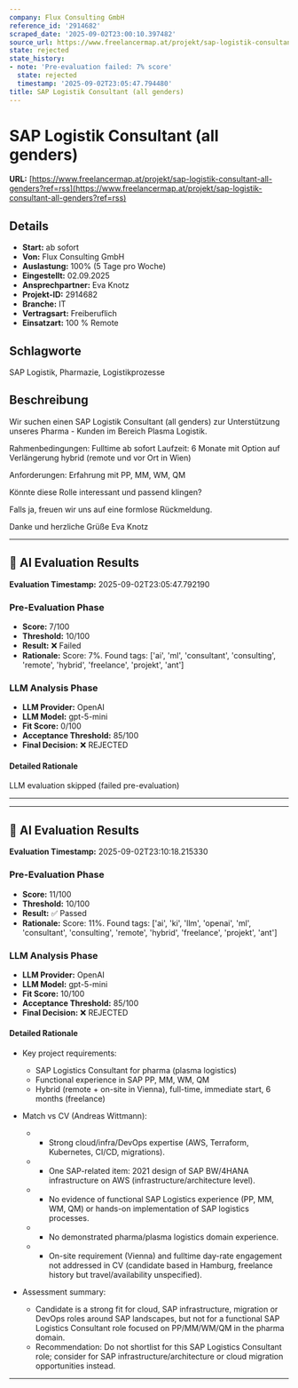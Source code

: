 ```yaml
---
company: Flux Consulting GmbH
reference_id: '2914682'
scraped_date: '2025-09-02T23:00:10.397482'
source_url: https://www.freelancermap.at/projekt/sap-logistik-consultant-all-genders?ref=rss
state: rejected
state_history:
- note: 'Pre-evaluation failed: 7% score'
  state: rejected
  timestamp: '2025-09-02T23:05:47.794480'
title: SAP Logistik Consultant (all genders)
---
```



# SAP Logistik Consultant (all genders)
**URL:** [https://www.freelancermap.at/projekt/sap-logistik-consultant-all-genders?ref=rss](https://www.freelancermap.at/projekt/sap-logistik-consultant-all-genders?ref=rss)
## Details
- **Start:** ab sofort
- **Von:** Flux Consulting GmbH
- **Auslastung:** 100% (5 Tage pro Woche)
- **Eingestellt:** 02.09.2025
- **Ansprechpartner:** Eva Knotz
- **Projekt-ID:** 2914682
- **Branche:** IT
- **Vertragsart:** Freiberuflich
- **Einsatzart:** 100
                                                % Remote

## Schlagworte
SAP Logistik, Pharmazie, Logistikprozesse

## Beschreibung
Wir suchen einen SAP Logistik Consultant (all genders) zur Unterstützung unseres Pharma - Kunden im Bereich Plasma Logistik.

Rahmenbedingungen:
Fulltime
ab sofort
Laufzeit: 6 Monate mit Option auf Verlängerung
hybrid (remote und vor Ort in Wien)

Anforderungen:
Erfahrung mit PP, MM, WM, QM

Könnte diese Rolle interessant und passend klingen?

Falls ja, freuen wir uns auf eine formlose Rückmeldung.

Danke und herzliche Grüße
Eva Knotz

---

## 🤖 AI Evaluation Results

**Evaluation Timestamp:** 2025-09-02T23:05:47.792190

### Pre-Evaluation Phase
- **Score:** 7/100
- **Threshold:** 10/100
- **Result:** ❌ Failed
- **Rationale:** Score: 7%. Found tags: ['ai', 'ml', 'consultant', 'consulting', 'remote', 'hybrid', 'freelance', 'projekt', 'ant']

### LLM Analysis Phase
- **LLM Provider:** OpenAI
- **LLM Model:** gpt-5-mini
- **Fit Score:** 0/100
- **Acceptance Threshold:** 85/100
- **Final Decision:** ❌ REJECTED

#### Detailed Rationale
LLM evaluation skipped (failed pre-evaluation)

---


---

## 🤖 AI Evaluation Results

**Evaluation Timestamp:** 2025-09-02T23:10:18.215330

### Pre-Evaluation Phase
- **Score:** 11/100
- **Threshold:** 10/100
- **Result:** ✅ Passed
- **Rationale:** Score: 11%. Found tags: ['ai', 'ki', 'llm', 'openai', 'ml', 'consultant', 'consulting', 'remote', 'hybrid', 'freelance', 'projekt', 'ant']

### LLM Analysis Phase
- **LLM Provider:** OpenAI
- **LLM Model:** gpt-5-mini
- **Fit Score:** 10/100
- **Acceptance Threshold:** 85/100
- **Final Decision:** ❌ REJECTED

#### Detailed Rationale
- Key project requirements:
  - SAP Logistics Consultant for pharma (plasma logistics)
  - Functional experience in SAP PP, MM, WM, QM
  - Hybrid (remote + on-site in Vienna), full-time, immediate start, 6 months (freelance)

- Match vs CV (Andreas Wittmann):
  - + Strong cloud/infra/DevOps expertise (AWS, Terraform, Kubernetes, CI/CD, migrations).
  - + One SAP-related item: 2021 design of SAP BW/4HANA infrastructure on AWS (infrastructure/architecture level).
  - - No evidence of functional SAP Logistics experience (PP, MM, WM, QM) or hands-on implementation of SAP logistics processes.
  - - No demonstrated pharma/plasma logistics domain experience.
  - - On-site requirement (Vienna) and fulltime day-rate engagement not addressed in CV (candidate based in Hamburg, freelance history but travel/availability unspecified).

- Assessment summary:
  - Candidate is a strong fit for cloud, SAP infrastructure, migration or DevOps roles around SAP landscapes, but not for a functional SAP Logistics Consultant role focused on PP/MM/WM/QM in the pharma domain.
  - Recommendation: Do not shortlist for this SAP Logistics Consultant role; consider for SAP infrastructure/architecture or cloud migration opportunities instead.

---
